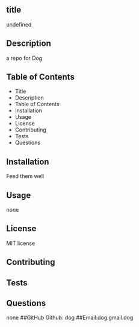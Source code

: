 
  ## title
  undefined
  ## Description
  a repo for Dog
  ## Table of Contents
  * Title
  * Description
  * Table of Contents
  * Installation
  * Usage
  * License
  * Contributing
  * Tests
  * Questions
  
  ## Installation
  Feed them well
  ## Usage
  none
  ## License
  MIT license
  ## Contributing
  
  ## Tests
  
  ## Questions
  none
  ##GitHub
  Github: dog
  ##Email:dog.gmail.dog
